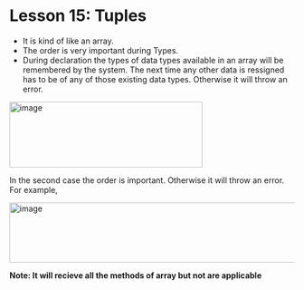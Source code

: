 # Lesson 15: Tuples

- It is kind of like an array.
- The order is very important during Types.
- During declaration the types of data types available in an array will be remembered by the system. The next time any other data is ressigned has to be of any of those existing data types. Otherwise it will throw an error.
  <br />
<img width="341" height="116" alt="image" src="https://github.com/user-attachments/assets/2b4e527e-619b-4b03-ac97-7e9cc2e5b440" />
<br />

In the second case the order is important. Otherwise it will throw an error. For example,
<br />

<img width="601" height="106" alt="image" src="https://github.com/user-attachments/assets/b5557f83-d39f-4581-a008-67145a821866" />

**Note: It will recieve all the methods of array but not are applicable**
  
